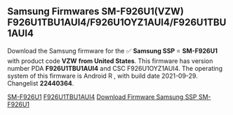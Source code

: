 <h2>Samsung Firmwares SM-F926U1(VZW) F926U1TBU1AUI4/F926U1OYZ1AUI4/F926U1TBU1AUI4</h2>
Download the Samsung firmware for the ✅ <strong>Samsung SSP </strong> ⭐ <strong>SM-F926U1</strong> with product code <strong>VZW</strong> <strong> from United States</strong>. This firmware has version number PDA <strong>F926U1TBU1AUI4</strong> and CSC F926U1OYZ1AUI4. The operating system of this firmware is Android R , with build date 2021-09-29. Changelist <strong>22440364</strong>.


[SM-F926U1](https://samfirm.shop/samsung/model/SM-F926U1)
[F926U1TBU1AUI4](https://samfirm.shop/samsung/pda/F926U1TBU1AUI4)
[Download Firmware Samsung SSP SM-F926U1](https://samfirm.shop/samsung/firmware/461238)
